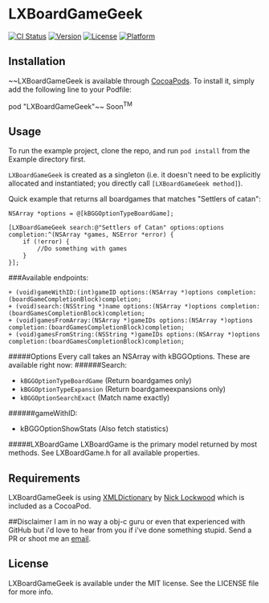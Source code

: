 # LXBoardGameGeek

[![CI Status](http://img.shields.io/travis/=/LXBoardGameGeek.svg?style=flat)](https://travis-ci.org/=/LXBoardGameGeek)
[![Version](https://img.shields.io/cocoapods/v/LXBoardGameGeek.svg?style=flat)](http://cocoadocs.org/docsets/LXBoardGameGeek)
[![License](https://img.shields.io/cocoapods/l/LXBoardGameGeek.svg?style=flat)](http://cocoadocs.org/docsets/LXBoardGameGeek)
[![Platform](https://img.shields.io/cocoapods/p/LXBoardGameGeek.svg?style=flat)](http://cocoadocs.org/docsets/LXBoardGameGeek)

## Installation

~~LXBoardGameGeek is available through [CocoaPods](http://cocoapods.org). To install
it, simply add the following line to your Podfile:

pod "LXBoardGameGeek"~~
Soon<sup>TM</sup>


## Usage

To run the example project, clone the repo, and run `pod install` from the Example directory first.

`LXBoardGameGeek` is created as a singleton (i.e. it doesn't need to be explicitly allocated and instantiated; you directly call `[LXBoardGameGeek method]`).

Quick example that returns all boardgames that matches "Settlers of catan":
```objc
NSArray *options = @[kBGGOptionTypeBoardGame];

[LXBoardGameGeek search:@"Settlers of Catan" options:options completion:^(NSArray *games, NSError *error) {
    if (!error) {
        //Do something with games
    }
}];
```

###Available endpoints:
```objc
+ (void)gameWithID:(int)gameID options:(NSArray *)options completion:(boardGameCompletionBlock)completion;
+ (void)search:(NSString *)name options:(NSArray *)options completion:(boardGamesCompletionBlock)completion;
+ (void)gamesFromArray:(NSArray *)gameIDs options:(NSArray *)options completion:(boardGamesCompletionBlock)completion;
+ (void)gamesFromString:(NSString *)gameIDs options:(NSArray *)options completion:(boardGamesCompletionBlock)completion;
```

#####Options
Every call takes an NSArray with kBGGOptions. These are available right now:
######Search:
 - `kBGGOptionTypeBoardGame` (Return boardgames only)
 - `kBGGOptionTypeExpansion` (Return boardgameexpansions only)
 - `kBGGOptionSearchExact` (Match name exactly)

######gameWithID:
 - kBGGOptionShowStats (Also fetch statistics)

#####LXBoardGame
LXBoardGame is the primary model returned by most methods. See LXBoardGame.h for all available properties.

## Requirements
LXBoardGameGeek is using [XMLDictionary](https://github.com/nicklockwood/XMLDictionary) by [Nick Lockwood](https://github.com/nicklockwood) which is included as a CocoaPod.

##Disclaimer
I am in no way a obj-c guru or even that experienced with GitHub but i'd love to hear from you if i've done something stupid. Send a PR or shoot me an [email](anton@lyxit.se).

## License

LXBoardGameGeek is available under the MIT license. See the LICENSE file for more info.